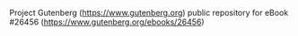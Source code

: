 Project Gutenberg (https://www.gutenberg.org) public repository for eBook #26456 (https://www.gutenberg.org/ebooks/26456)
